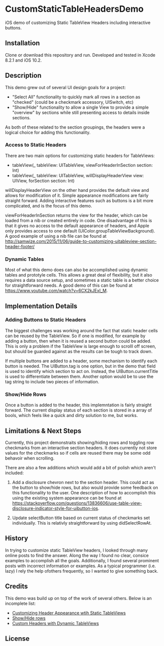 # CustomStaticTableHeadersDemo

iOS demo of customizing Static TableView Headers including interactive buttons.

## Installation

Clone or download this repository and run. Developed and tested in Xcode 8.2.1 and iOS 10.2.

## Description

This demo grew out of several UI design goals for a project:
- "Select All" functionality to quickly mark all rows in a section as "checked" (could be a checkmark accessory, UISwitch, etc)
- "Show/Hide" functionality to allow a single View to provide a simple "overview" by sections while still presenting access to details inside sections. 

As both of these related to the section groupings, the headers were a logical choice for adding this functionality.

### Access to Static Headers

There are two main options for customizing static headers for TableViews:

- tableView(_ tableView: UITableView, viewForHeaderInSection section: Int)
- tableView(_ tableView: UITableView, willDisplayHeaderView view: UIView, forSection section: Int)

willDisplayHeaderView on the other hand provides the default view and allows for modification of it. Simple appearance modifications are fairly straight forward. Adding interactive features such as buttons is a bit more complicated, and is the focus of this demo.

viewForHeaderInSection returns the view for the header, which can be loaded from a nib or created entirely in code. One disadvantage of this is that it gives no access to the default appearance of headers, and Apple only provides access to one default (UIColor.groupTableViewBackground). A good example of using a nib file can be found at http://samwize.com/2015/11/06/guide-to-customizing-uitableview-section-header-footer/

### Dynamic Tables

Most of what this demo does can also be accomplished using dynamic tables and prototyle cells. This allows a great deal of flexibility, but it also requires a data source setup, and sometimes a static table is a better choice for straightforward needs. A good demo of this can be found at https://www.youtube.com/watch?v=6CX2kJExI_M.

## Implementation Details

### Adding Buttons to Static Headers

The biggest challenges was working around the fact that static header cells can be reused by the TableView. So if one is modified, for example by adding a button, then when it is reused a second button could be added. This is only a problem if the TableView is large enough to scrolll off screen, but should be guarded against as the results can be tough to track down.

If multiple buttons are added to a header, some mechanism to identify each button is needed. The UIButton.tag is one option, but in the demo that field is used to identify which section to act on. Instead, the UIButton.currentTitle is used to differentiate between them. Another option would be to use the tag string to include two pieces of information.

### Show/Hide Rows

Once a button is added to the header, this implemntation is fairly straight forward. The current display status of each section is stored in a array of bools, which feels like a quick and dirty solution to me, but works.  

## Limitations & Next Steps

Currently, this project demonstraits showing/hiding rows and toggling row checkmarks from an interactive section headers. It does currently not store values for the checkmarks so if cells are reused there may be some odd behavoir when scrolling. 

There are also a few additions which would add a bit of polish which aren't included:

1. Add a disclosure chevron next to the section header. This could act as the button to show/hide rows, but also would provide some feedback on this functionality to the user. One description of how to accomplish this using the existing system appearance can be found at https://stackoverflow.com/questions/13836606/use-table-view-disclosure-indicator-style-for-uibutton-ios.

2. Update selectButton title based on current status of checkmarks set individually. This is relativly straightforward by using didSelectRowAt.

## History

In trying to customize static TableView headers, I looked through many online posts to find the answer. Along the way I found no clear, consice examples to accomplish all the goals. Additionally, I found several prominent posts with incorrect information or examples. As a typical programmer (i.e. lazy) I rely the help ofothers frequently, so I wanted to give something back.

## Credits

This demo was build up on top of the work of several others. Below is an incomplete list:

- [Customizing Header Appearance wtih Static TableViews](https://stackoverflow.com/questions/31680941/how-to-customise-header-section-in-static-cell)
- [Show/Hide rows](https://stackoverflow.com/questions/8260267/uitableview-set-to-static-cells-is-it-possible-to-hide-some-of-the-cells-progra)
- [Custom Headers with Dynamic TableViews](https://www.youtube.com/watch?v=6CX2kJExI_M)


## License

